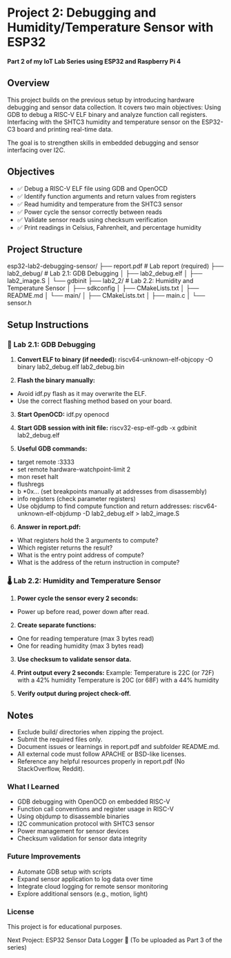 # Project 2: Debugging and Humidity/Temperature Sensor with ESP32

**Part 2 of my IoT Lab Series using ESP32 and Raspberry Pi 4**

## Overview

This project builds on the previous setup by introducing hardware debugging and sensor data collection.
It covers two main objectives:
Using GDB to debug a RISC-V ELF binary and analyze function call registers.
Interfacing with the SHTC3 humidity and temperature sensor on the ESP32-C3 board and printing real-time data.

The goal is to strengthen skills in embedded debugging and sensor interfacing over I2C.

## Objectives

- ✅ Debug a RISC-V ELF file using GDB and OpenOCD
- ✅ Identify function arguments and return values from registers
- ✅ Read humidity and temperature from the SHTC3 sensor
- ✅ Power cycle the sensor correctly between reads
- ✅ Validate sensor reads using checksum verification
- ✅ Print readings in Celsius, Fahrenheit, and percentage humidity

## Project Structure
esp32-lab2-debugging-sensor/
├── report.pdf # Lab report (required)
├── lab2_debug/ # Lab 2.1: GDB Debugging
│ ├── lab2_debug.elf
│ ├── lab2_image.S
│ └── gdbinit
├── lab2_2/ # Lab 2.2: Humidity and Temperature Sensor
│ ├── sdkconfig
│ ├── CMakeLists.txt
│ ├── README.md
│ └── main/
│ ├── CMakeLists.txt
│ ├── main.c
│ └── sensor.h


## Setup Instructions

### 🐞 Lab 2.1: GDB Debugging

1. **Convert ELF to binary (if needed):**
riscv64-unknown-elf-objcopy -O binary lab2_debug.elf lab2_debug.bin

2. **Flash the binary manually:**
- Avoid idf.py flash as it may overwrite the ELF.
- Use the correct flashing method based on your board.

3. **Start OpenOCD:**
idf.py openocd

4. **Start GDB session with init file:**
riscv32-esp-elf-gdb -x gdbinit lab2_debug.elf

5. **Useful GDB commands:**
- target remote :3333
- set remote hardware-watchpoint-limit 2
- mon reset halt
- flushregs
- b *0x... (set breakpoints manually at addresses from disassembly)
- info registers (check parameter registers)
- Use objdump to find compute function and return addresses:
riscv64-unknown-elf-objdump -D lab2_debug.elf > lab2_image.S

6. **Answer in report.pdf:**
- What registers hold the 3 arguments to compute?
- Which register returns the result?
- What is the entry point address of compute?
- What is the address of the return instruction in compute?

### 🌡️ Lab 2.2: Humidity and Temperature Sensor

1. **Power cycle the sensor every 2 seconds:**  
- Power up before read, power down after read.

2. **Create separate functions:**  
- One for reading temperature (max 3 bytes read)
- One for reading humidity (max 3 bytes read)

3. **Use checksum to validate sensor data.**

4. **Print output every 2 seconds:**
Example:
Temperature is 22C (or 72F) with a 42% humidity
Temperature is 20C (or 68F) with a 44% humidity

5. **Verify output during project check-off.**

## Notes
- Exclude build/ directories when zipping the project.
- Submit the required files only.
- Document issues or learnings in report.pdf and subfolder README.md.
- All external code must follow APACHE or BSD-like licenses.
- Reference any helpful resources properly in report.pdf (No StackOverflow, Reddit).

### What I Learned
- GDB debugging with OpenOCD on embedded RISC-V
- Function call conventions and register usage in RISC-V
- Using objdump to disassemble binaries
- I2C communication protocol with SHTC3 sensor
- Power management for sensor devices
- Checksum validation for sensor data integrity

### Future Improvements
- Automate GDB setup with scripts
- Expand sensor application to log data over time
- Integrate cloud logging for remote sensor monitoring
- Explore additional sensors (e.g., motion, light)

### License
This project is for educational purposes.

Next Project: ESP32 Sensor Data Logger 🔗
(To be uploaded as Part 3 of the series)

